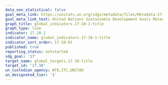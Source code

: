 ```yaml
---
data_non_statistical: false
goal_meta_link: https://unstats.un.org/sdgs/metadata/files/Metadata-17-10-01.pdf
goal_meta_link_text: United Nations Sustainable Development Goals Metadata (pdf 468kB)
graph_title: global_indicators.17-10-1-title
graph_type: line
indicator: 17.10.1
indicator_name: global_indicators.17-10-1-title
indicator_sort_order: 17-10-01
published: true
reporting_status: notstarted
sdg_goal: '17'
target_name: global_targets.17-10-title
target_id: '17.10'
un_custodian_agency: WTO,ITC,UNCTAD
un_designated_tier: '1'
---
```

